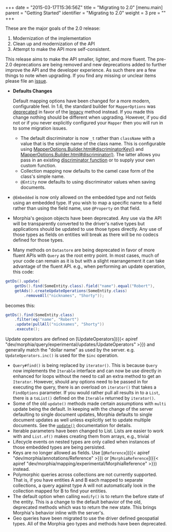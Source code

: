 +++
date = "2015-03-17T15:36:56Z"
title = "Migrating to 2.0"
[menu.main]
  parent = "Getting Started"
  identifier = "Migrating to 2.0"
  weight = 3
  pre = "<i class='fa'></i>"
+++

These are the major goals of the 2.0 release:
1.  Modernization of the implementation
1.  Clean up and modernization of the API
1.  Attempt to make the API more self-consistent.

This release aims to make the API smaller, lighter, and more fluent.  The pre-2.0 deprecations are being removed and new deprecations 
added to further improve the API and the developer experience.  As such there are a few things to note when upgrading.  If you find any
 missing or unclear items please file an [issue](https://github.com/MorphiaOrg/morphia/issues).

* **Defaults Changes**

  Default mapping options have been changed for a more modern, configurable feel.  In 1.6, the standard builder for `MapperOptions` was
   [deprecated](https://morphia.dev/1.6.0/javadoc/dev/morphia/mapping/MapperOptions.html#builder()) in favor of the 
   [legacy](https://morphia.dev/1.6.0/javadoc/dev/morphia/mapping/MapperOptions.html#legacy()) method instead.  If you made this change
    nothing should be different when upgrading.  However, if you did not or if you never explicitly configured your `Mapper` then you
     will run in to some migration issues.
  * The default discriminator is now `_t` rather than `className` with a value that is the simple name of the class name.  This is 
  configurable using [MapperOptions.Builder.html#discriminatorKey()](https://morphia.dev/2.0.1/javadoc/dev/morphia/mapping/MapperOptions.Builder.html#discriminatorKey(java.lang.String))
  and [MapperOptions.Builder.html#discriminator()](https://morphia.dev/2.0.1/javadoc/dev/morphia/mapping/MapperOptions.Builder.html#discriminator(dev.morphia.mapping.DiscriminatorFunction)).
  The latter allows you pass in an existing [discriminator function](https://morphia.dev/2.0.1/javadoc/dev/morphia/mapping/DiscriminatorFunction.html) 
  or to supply your own custom function.
  * Collection mapping now defaults to the camel case form of the class's simple name. 
  * `@Entity` now defaults to using discriminator values when saving documents.
* `@Embedded` is now only allowed on the embedded type and not fields using an embedded type.  If you wish to map a specific name to a
 field  rather than using the field name, use `@Property` on that field.
* Morphia's geojson objects have been deprecated.  Any use via the API will be transparently converted to the driver's native types but 
applications should be updated to use those types directly.  Any use of those types as fields on entities will break as there will be no 
codecs defined for those types.

*  Many methods on `Datastore` are being deprecated in favor of more fluent APIs with `Query` as the root entry point.  In most cases, 
much of your code can remain as it is but with a slight rearrangement it can take advantage of the fluent API.  e.g., when performing an 
update operation, this code:

```java
getDs().update(
    getDs().find(SomeEntity.class).field("name").equal("Robert"),
    getAds().createUpdateOperations(SomeEntity.class)
        .removeAll("nicknames", "Shorty"));
```

becomes this:

```java
getDs().find(SomeEntity.class)
    .filter(eq("name", "Robert")
    .update(pullAll("nicknames", "Shorty"))
    .execute();
```
Update operators are defined on [UpdateOperators]({{< apiref "dev/morphia/query/experimental/updates/UpdateOperators" >}}) and generally
 match the "dollar name" as used by the server.  e.g. `UpdateOperators.inc()` is used for the `$inc` operation.

* `Query#find()` is being replaced by `iterator()`.  This is because `Query` now implements the `Iterable` interface and can now be use
 directly in enhanced for loops without the need to call an extra method to get an `Iterator`.  However, should any options need to be
  passed in for executing the query, there is an overload on `iterator()` that takes a `FindOptions` parameter.  If you would rather pull
   all results in to a `List`, there is a `toList()` defined on the `Iterable` returned by `iterator()`.
* Some of the old `update()` methods made certain assumptions with `multi` update being the default.  In keeping with the change of the 
server defaulting to single document updates, Morphia defaults to single document updates as well unless explicitly set to update 
multiple documents.  See the [`update()`](https://docs.mongodb.com/manual/reference/method/db.collection.update/) documentation for details.
* Iterable parameters have been changed to List.  Lists are easier to work with and `List.of()` makes creating them from arrays, e.g., 
trivial
* Lifecycle events on nested types are only called when instances of those embedded types are being persisted.
* Keys are no longer allowed as fields.  Use [`@Reference`]({{< apiref "dev/morphia/annotations/Reference" >}}) or 
[`MorphiaReference`]({{< apiref "dev/morphia/mapping/experimental/MorphiaReference" >}}) instead.
* Polymorphic queries across collections are not currently supported.  That is, if you have entities A and B each mapped to separate
 collections, a query against type A will not automatically look in the collection mapped for B to find your entities. 
* The default option when calling `modify()` is to return the before state of the entity.  This is a change to the default behavior of
 the old, deprecated methods which was to return the new state.  This brings Morphia's behavior inline with the server's.
* Geo queries have been migrated to use the driver defined geospatial types.  All of the Morphia geo types and methods have been deprecated.